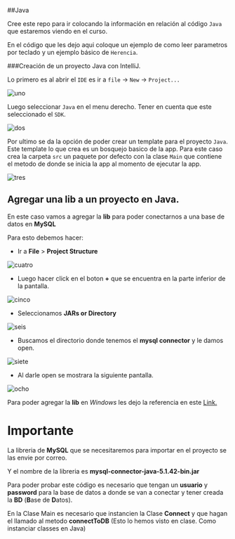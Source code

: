 ##Java


Cree este repo para ir colocando la información en relación al código `Java` que estaremos viendo en el curso. 

En el código que les dejo aqui coloque un ejemplo de como leer parametros por teclado y un ejemplo básico de `Herencia`.


###Creación de un proyecto Java con IntelliJ. 

Lo primero es al abrir el `IDE` es ir a `file` -> `New` -> `Project...`

![uno](https://github.com/jghg02/AllJava/blob/master/img/1.png)

Luego seleccionar `Java` en el menu derecho. Tener en cuenta que este seleccionado el `SDK`.

![dos](https://github.com/jghg02/AllJava/blob/master/img/2.png)

Por ultimo se da la opción de poder crear un template para el proyecto `Java`. Este template lo que crea es un bosquejo basico de la app. Para este caso crea la carpeta `src` un paquete por defecto con la clase `Main` que contiene el metodo de donde se inicia la app al momento de ejecutar la app. 

![tres](https://github.com/jghg02/AllJava/blob/master/img/3.png)


## Agregar una lib a un proyecto en Java. 
En este caso vamos a agregar la **lib** para poder conectarnos a una base de datos en **MySQL**

Para esto debemos hacer: 

- Ir a **File** > **Project Structure** 

![cuatro](https://github.com/jghg02/AllJava/blob/master/img/4.png)

- Luego hacer click en el boton **+** que se encuentra en la parte inferior de la pantalla. 

![cinco](https://github.com/jghg02/AllJava/blob/master/img/5.png)

- Seleccionamos **JARs or Directory**

![seis](https://github.com/jghg02/AllJava/blob/master/img/6.png)

- Buscamos el directorio donde tenemos el **mysql connector** y le damos open. 

![siete](https://github.com/jghg02/AllJava/blob/master/img/7.png)

- Al darle open se mostrara la siguiente pantalla. 

![ocho](https://github.com/jghg02/AllJava/blob/master/img/8.png)


Para poder agregar la **lib** en *Windows* les dejo la referencia en este [Link.](https://stackoverflow.com/a/32853178/1949689)

# Importante

La libreria de **MySQL** que se necesitaremos para importar en el proyecto se las envie por correo. 

Y el nombre de la libreria es **mysql-connector-java-5.1.42-bin.jar**

Para poder probar este código es necesario que tengan un **usuario** y **password** para la base de datos a donde se van a conectar y tener creada la **BD** (**B**ase de **D**atos).

En la Clase Main es necesario que instancien la Clase **Connect** y que hagan el llamado al metodo **connectToDB** (Esto lo hemos visto en clase. Como instanciar classes en Java)
